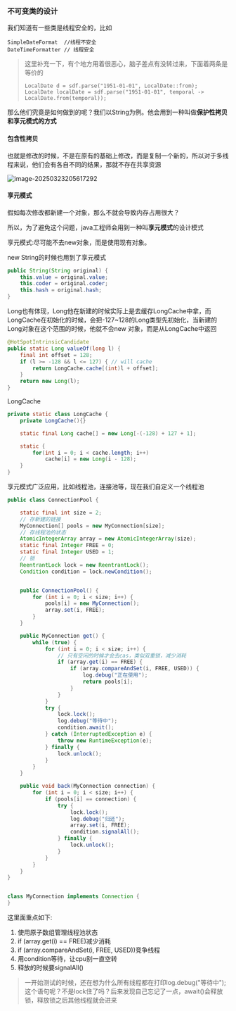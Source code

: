 ### 不可变类的设计

我们知道有一些类是线程安全的，比如

```
SimpleDateFormat  //线程不安全
DateTimeFormatter // 线程安全
```

>这里补充一下，有个地方用着很恶心，脑子差点有没转过来，下面着两条是等价的
>
>```
>LocalDate d = sdf.parse("1951-01-01", LocalDate::from);
>LocalDate localDate = sdf.parse("1951-01-01", temporal -> LocalDate.from(temporal));
>```

那么他们究竟是如何做到的呢？我们以String为例。他会用到一种叫做**保护性拷贝和享元模式的方式**



#### 包含性拷贝

也就是修改的时候，不是在原有的基础上修改，而是复制一个新的，所以对于多线程来说，他们会有各自不同的结果，那就不存在共享资源

![image-20250323205617292](C:\Users\59755\AppData\Roaming\Typora\typora-user-images\image-20250323205617292.png)





#### 享元模式

假如每次修改都新建一个对象，那么不就会导致内存占用很大？

所以，为了避免这个问题，java工程师会用到一种叫**享元模式**的设计模式

享元模式:尽可能不去new对象，而是使用现有对象。

new String的时候也用到了享元模式

```java
public String(String original) {
    this.value = original.value;
    this.coder = original.coder;
    this.hash = original.hash;
}
```

Long也有体现，Long他在新建的时候实际上是去缓存LongCache中拿，而LongCache在初始化的时候，会把-127~128的Long类型先初始化，当新建的Long对象在这个范围的时候，他就不会new 对象，而是从LongCache中返回

```java
@HotSpotIntrinsicCandidate
public static Long valueOf(long l) {
    final int offset = 128;
    if (l >= -128 && l <= 127) { // will cache
        return LongCache.cache[(int)l + offset];
    }
    return new Long(l);
}
```

LongCache

```java
private static class LongCache {
    private LongCache(){}

    static final Long cache[] = new Long[-(-128) + 127 + 1];

    static {
        for(int i = 0; i < cache.length; i++)
            cache[i] = new Long(i - 128);
    }
}
```



享元模式广泛应用，比如线程池，连接池等，现在我们自定义一个线程池

```java
public class ConnectionPool {

    static final int size = 2;
    // 存新建的链接
    MyConnection[] pools = new MyConnection[size];
    // 存线程池的状态
    AtomicIntegerArray array = new AtomicIntegerArray(size);
    static final Integer FREE = 0;
    static final Integer USED = 1;
    // 锁
    ReentrantLock lock = new ReentrantLock();
    Condition condition = lock.newCondition();


    public ConnectionPool() {
        for (int i = 0; i < size; i++) {
            pools[i] = new MyConnection();
            array.set(i, FREE);
        }
    }

    public MyConnection get() {
        while (true) {
            for (int i = 0; i < size; i++) {
                // 只有空闲的时候才会去cas，类似双重锁，减少消耗
                if (array.get(i) == FREE) {
                    if (array.compareAndSet(i, FREE, USED)) {
                        log.debug("正在使用");
                        return pools[i];
                    }
                }
            }
            try {
                lock.lock();
                log.debug("等待中");
                condition.await();
            } catch (InterruptedException e) {
                throw new RuntimeException(e);
            } finally {
                lock.unlock();
            }
        }
    }

    public void back(MyConnection connection) {
        for (int i = 0; i < size; i++) {
            if (pools[i] == connection) {
                try {
                    lock.lock();
                    log.debug("归还");
                    array.set(i, FREE);
                    condition.signalAll();
                } finally {
                    lock.unlock();
                }
            }
        }
    }
}


class MyConnection implements Connection {
}
```

这里面重点如下:

1. 使用原子数组管理线程池状态
2. if (array.get(i) == FREE)减少消耗
3. if (array.compareAndSet(i, FREE, USED))竞争线程
4. 用condition等待，让cpu别一直空转
5. 释放的时候要signalAll()

>一开始测试的时候，还在想为什么所有线程都在打印log.debug("等待中");这个语句呢？不是lock住了吗？后来发现自己忘记了一点，await()会释放锁，释放锁之后其他线程就会进来